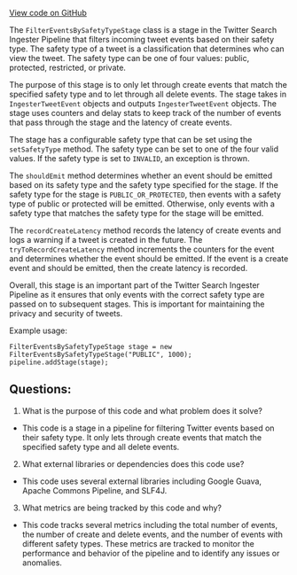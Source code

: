 [View code on GitHub](https://github.com/misbahsy/the-algorithm/src/java/com/twitter/search/ingester/pipeline/twitter/FilterEventsBySafetyTypeStage.java)

The `FilterEventsBySafetyTypeStage` class is a stage in the Twitter Search Ingester Pipeline that filters incoming tweet events based on their safety type. The safety type of a tweet is a classification that determines who can view the tweet. The safety type can be one of four values: public, protected, restricted, or private. 

The purpose of this stage is to only let through create events that match the specified safety type and to let through all delete events. The stage takes in `IngesterTweetEvent` objects and outputs `IngesterTweetEvent` objects. The stage uses counters and delay stats to keep track of the number of events that pass through the stage and the latency of create events. 

The stage has a configurable safety type that can be set using the `setSafetyType` method. The safety type can be set to one of the four valid values. If the safety type is set to `INVALID`, an exception is thrown. 

The `shouldEmit` method determines whether an event should be emitted based on its safety type and the safety type specified for the stage. If the safety type for the stage is `PUBLIC_OR_PROTECTED`, then events with a safety type of public or protected will be emitted. Otherwise, only events with a safety type that matches the safety type for the stage will be emitted. 

The `recordCreateLatency` method records the latency of create events and logs a warning if a tweet is created in the future. The `tryToRecordCreateLatency` method increments the counters for the event and determines whether the event should be emitted. If the event is a create event and should be emitted, then the create latency is recorded. 

Overall, this stage is an important part of the Twitter Search Ingester Pipeline as it ensures that only events with the correct safety type are passed on to subsequent stages. This is important for maintaining the privacy and security of tweets. 

Example usage:

```
FilterEventsBySafetyTypeStage stage = new FilterEventsBySafetyTypeStage("PUBLIC", 1000);
pipeline.addStage(stage);
```
## Questions: 
 1. What is the purpose of this code and what problem does it solve?
- This code is a stage in a pipeline for filtering Twitter events based on their safety type. It only lets through create events that match the specified safety type and all delete events.

2. What external libraries or dependencies does this code use?
- This code uses several external libraries including Google Guava, Apache Commons Pipeline, and SLF4J.

3. What metrics are being tracked by this code and why?
- This code tracks several metrics including the total number of events, the number of create and delete events, and the number of events with different safety types. These metrics are tracked to monitor the performance and behavior of the pipeline and to identify any issues or anomalies.